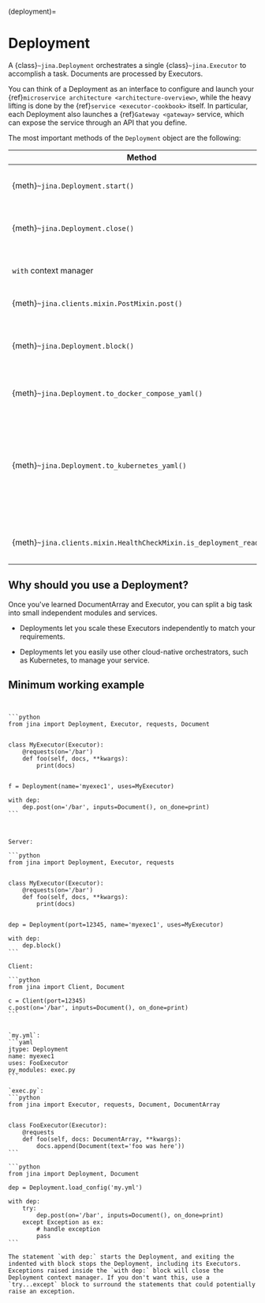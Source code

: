 (deployment)=
# Deployment

A {class}`~jina.Deployment` orchestrates a single {class}`~jina.Executor` to accomplish a task.
Documents are processed by Executors.

You can think of a Deployment as an interface to configure and launch your {ref}`microservice architecture <architecture-overview>`,
while the heavy lifting is done by the {ref}`service <executor-cookbook>` itself.
In particular, each Deployment also launches a {ref}`Gateway <gateway>` service, which can expose the service through an API that you define.

The most important methods of the `Deployment` object are the following:

| Method                                                       | Description                                                                                                                                                                                                                                                                          |
|--------------------------------------------------------------|--------------------------------------------------------------------------------------------------------------------------------------------------------------------------------------------------------------------------------------------------------------------------------------|
| {meth}`~jina.Deployment.start()`                                   | Starts the Deployment. This will start all its Executors and check if they are ready to be used.                                                                                                                                                                                           |
| {meth}`~jina.Deployment.close()`                                   | Stops and closes the Deployment. This will stop and shutdown all its Executors.                                                                                                                                                                                                            |
| `with` context manager                                       | Uses the Deployment as a context manager. It will automatically start and stop your Deployment.                                                                                                                                                                                                   |                                                                |
| {meth}`~jina.clients.mixin.PostMixin.post()`                 | Sends requests to the Deployment API.                                                                                                                                                                                                                                                      |
| {meth}`~jina.Deployment.block()`                                   | Blocks execution until the program is terminated. This is useful to keep the Deployment alive so it can be used from other places (clients, etc).                                                                                                                                          |
| {meth}`~jina.Deployment.to_docker_compose_yaml()`                  | Generates a Docker-Compose file listing all Executors as services.                                                                                                                                                                                                                                                |
| {meth}`~jina.Deployment.to_kubernetes_yaml()`                      | Generates Kubernetes configuration files in `<output_directory>`. Based on your local Jina version, Executor Hub may rebuild the Docker image during the YAML generation process. If you do not wish to rebuild the image, set the environment variable `JINA_HUB_NO_IMAGE_REBUILD`.                                                                                                                                   |
| {meth}`~jina.clients.mixin.HealthCheckMixin.is_deployment_ready()` | Check if the Deployment is ready to process requests. Returns a boolean indicating the readiness.                                                                                                                                                                                                                                                                                                                                 |

## Why should you use a Deployment?

Once you've learned DocumentArray and Executor, you can split a big task into small independent modules and services.

- Deployments let you scale these Executors independently to match your requirements.

- Deployments let you easily use other cloud-native orchestrators, such as Kubernetes, to manage your service.

## Minimum working example

````{tab} Pythonic style


```python
from jina import Deployment, Executor, requests, Document


class MyExecutor(Executor):
    @requests(on='/bar')
    def foo(self, docs, **kwargs):
        print(docs)


f = Deployment(name='myexec1', uses=MyExecutor)

with dep:
    dep.post(on='/bar', inputs=Document(), on_done=print)
```


````

````{tab} Deployment-as-a-Service style

Server:

```python
from jina import Deployment, Executor, requests


class MyExecutor(Executor):
    @requests(on='/bar')
    def foo(self, docs, **kwargs):
        print(docs)


dep = Deployment(port=12345, name='myexec1', uses=MyExecutor)

with dep:
    dep.block()
```

Client:

```python
from jina import Client, Document

c = Client(port=12345)
c.post(on='/bar', inputs=Document(), on_done=print)
```

````

````{tab} Load from YAML

`my.yml`:
```yaml
jtype: Deployment
name: myexec1
uses: FooExecutor
py_modules: exec.py
```

`exec.py`:
```python
from jina import Executor, requests, Document, DocumentArray


class FooExecutor(Executor):
    @requests
    def foo(self, docs: DocumentArray, **kwargs):
        docs.append(Document(text='foo was here'))
```

```python
from jina import Deployment, Document

dep = Deployment.load_config('my.yml')

with dep:
    try:
        dep.post(on='/bar', inputs=Document(), on_done=print)
    except Exception as ex:
        # handle exception
        pass
```

````

```{caution}
The statement `with dep:` starts the Deployment, and exiting the indented with block stops the Deployment, including its Executors.
Exceptions raised inside the `with dep:` block will close the Deployment context manager. If you don't want this, use a `try...except` block to surround the statements that could potentially raise an exception.
```
